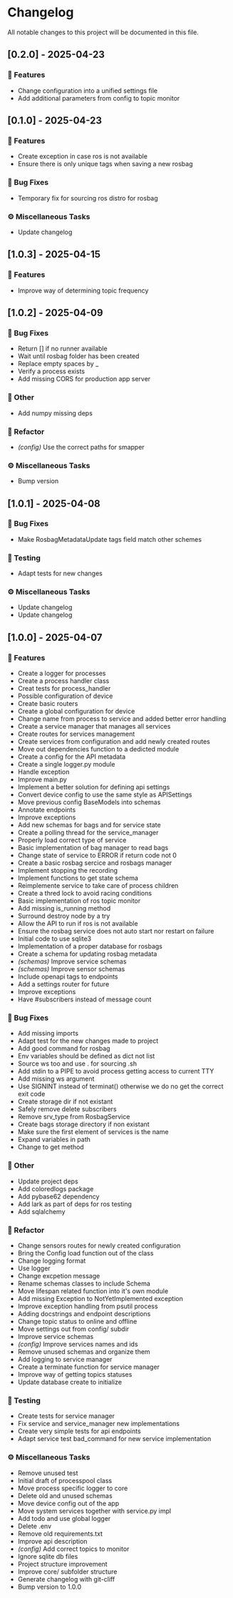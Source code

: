 # Changelog

All notable changes to this project will be documented in this file.

## [0.2.0] - 2025-04-23

### 🚀 Features

- Change configuration into a unified settings file
- Add additional parameters from config to topic monitor

## [0.1.0] - 2025-04-23

### 🚀 Features

- Create exception in case ros is not available
- Ensure there is only unique tags when saving a new rosbag

### 🐛 Bug Fixes

- Temporary fix for sourcing ros distro for rosbag

### ⚙️ Miscellaneous Tasks

- Update changelog

## [1.0.3] - 2025-04-15

### 🚀 Features

- Improve way of determining topic frequency

## [1.0.2] - 2025-04-09

### 🐛 Bug Fixes

- Return [] if no runner available
- Wait until rosbag folder has been created
- Replace empty spaces by _
- Verify a process exists
- Add missing CORS for production app server

### 💼 Other

- Add numpy missing deps

### 🚜 Refactor

- *(config)* Use the correct paths for smapper

### ⚙️ Miscellaneous Tasks

- Bump version

## [1.0.1] - 2025-04-08

### 🐛 Bug Fixes

- Make RosbagMetadataUpdate tags field match other schemes

### 🧪 Testing

- Adapt tests for new changes

### ⚙️ Miscellaneous Tasks

- Update changelog
- Update changelog

## [1.0.0] - 2025-04-07

### 🚀 Features

- Create a logger for processes
- Create a process handler class
- Creat tests for process_handler
- Possible configuration of device
- Create basic routers
- Create a global configuration for device
- Change name from process to service and added better error handling
- Create a service manager that manages all services
- Create routes for services management
- Create services from configuration and add newly created routes
- Move out dependencies function to a dedicted module
- Create a config for the API metadata
- Create a single logger.py module
- Handle exception
- Improve main.py
- Implement a better solution for defining api settings
- Convert device config to use the same style as APISettings
- Move previous config BaseModels into schemas
- Annotate endpoints
- Improve exceptions
- Add new schemas for bags and for service state
- Create a polling thread for the service_manager
- Properly load correct type of service
- Basic implementation of bag manager to read bags
- Change state of service to ERROR if return code not 0
- Create a basic rosbag sercice and rosbags manager
- Implement stopping the recording
- Implement functions to get state schema
- Reimplemente service to take care of process children
- Create a thred lock to avoid racing conditions
- Basic implementation of ros topic monitor
- Add missing is_running method
- Surround destroy node by a try
- Allow the API to run if ros is not available
- Ensure the rosbag service does not auto start nor restart on failure
- Initial code to use sqlite3
- Implementation of a proper database for rosbags
- Create a schema for updating rosbag metadata
- *(schemas)* Improve service schemas
- *(schemas)* Improve sensor schemas
- Include openapi tags to endpoints
- Add a settings router for future
- Improve exceptions
- Have #subscribers instead of message count

### 🐛 Bug Fixes

- Add missing imports
- Adapt test for the new changes made to project
- Add good command for rosbag
- Env variables should be defined as dict not list
- Source ws too and use . for sourcing .sh
- Add stdin to a PIPE to avoid process getting access to current TTY
- Add missing ws argument
- Use SIGNINT instead of terminat() otherwise we do no get the correct exit code
- Create storage dir if not existant
- Safely remove delete subscribers
- Remove srv_type from RosbagService
- Create bags storage directory if non existant
- Make sure the first element of services is the name
- Expand variables in path
- Change to get method

### 💼 Other

- Update project deps
- Add coloredlogs package
- Add pybase62 dependency
- Add lark as part of deps for ros testing
- Add sqlalchemy

### 🚜 Refactor

- Change sensors routes for newly created configuration
- Bring the Config load function out of the class
- Change logging format
- Use logger
- Change excpetion message
- Rename schemas classes to include Schema
- Move lifespan related function into it's own module
- Add missing Exception to NotYetImplemented exception
- Improve exception handling from psutil process
- Adding docstrings and endpoint descriptions
- Change topic status to online and offline
- Move settings out from config/ subdir
- Improve service schemas
- *(config)* Improve services names and ids
- Remove unused schemas and organize them
- Add logging to service manager
- Create a terminate function for service manager
- Improve way of getting topics statuses
- Update database create to initialize

### 🧪 Testing

- Create tests for service manager
- Fix service and service_manager new implementations
- Create very simple tests for api endpoints
- Adapt service test bad_command for new service implementation

### ⚙️ Miscellaneous Tasks

- Remove unused test
- Initial draft of processpool class
- Move process specific logger to core
- Delete old and unused schemas
- Move device config out of the app
- Move system services together with service.py impl
- Add todo and use global logger
- Delete .env
- Remove old requirements.txt
- Improve api description
- *(config)* Add correct topics to monitor
- Ignore sqlite db files
- Project structure improvement
- Improve core/ subfolder structure
- Generate changelog with git-cliff
- Bump version to 1.0.0

<!-- generated by git-cliff -->
